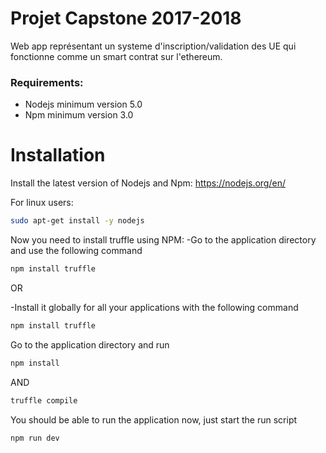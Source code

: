 # Projet Capstone 2017-2018

Web app représentant un systeme d'inscription/validation des UE qui fonctionne comme un smart contrat sur l'ethereum.


### Requirements:
- Nodejs minimum version 5.0
- Npm minimum version 3.0

# Installation
Install the latest version of Nodejs and Npm:
https://nodejs.org/en/

For linux users: 
```sh
sudo apt-get install -y nodejs
```

Now you need to install truffle using NPM:
-Go to the application directory and use the following command
```sh
npm install truffle
```

OR

-Install it globally for all your applications with the following command

```sh
npm install truffle
```

Go to the application directory and run
```sh
npm install
```
AND
```sh
truffle compile
```
You should be able to run the application now, just start the run script
```sh
npm run dev
```

